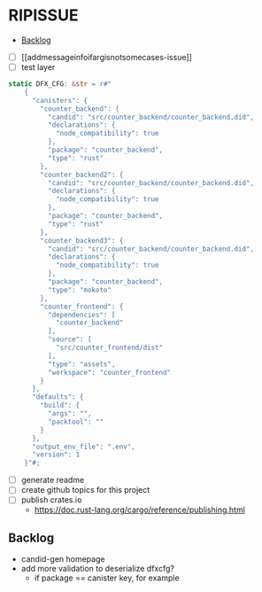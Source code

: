 # RIPISSUE

<!-- toc -->

- [Backlog](#backlog)

<!-- tocstop -->

- [ ] [[addmessageinfoifargisnotsomecases-issue]]
- [ ] test layer
```rs
static DFX_CFG: &str = r#"
    {
      "canisters": {
        "counter_backend": {
          "candid": "src/counter_backend/counter_backend.did",
          "declarations": {
            "node_compatibility": true
          },
          "package": "counter_backend",
          "type": "rust"
        },
        "counter_backend2": {
          "candid": "src/counter_backend/counter_backend.did",
          "declarations": {
            "node_compatibility": true
          },
          "package": "counter_backend",
          "type": "rust"
        },
        "counter_backend3": {
          "candid": "src/counter_backend/counter_backend.did",
          "declarations": {
            "node_compatibility": true
          },
          "package": "counter_backend",
          "type": "mokoto"
        },
        "counter_frontend": {
          "dependencies": [
            "counter_backend"
          ],
          "source": [
            "src/counter_frontend/dist"
          ],
          "type": "assets",
          "workspace": "counter_frontend"
        }
      },
      "defaults": {
        "build": {
          "args": "",
          "packtool": ""
        }
      },
      "output_env_file": ".env",
      "version": 1
    }"#;
```
- [ ] generate readme
- [ ] create github topics for this project
- [ ] publish crates.io
  - https://doc.rust-lang.org/cargo/reference/publishing.html

## Backlog

- candid-gen homepage
- add more validation to deserialize dfxcfg?
  - if package == canister key, for example
